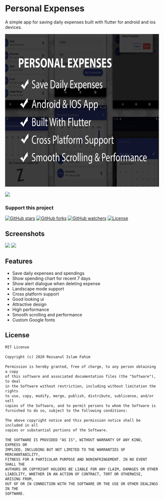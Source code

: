 # Personal Expenses

A simple app for saving daily expenses built with flutter for android and ios devices.

<img height="500px" src="screenshots/screenshot.png">

<a href="https://drive.google.com/file/d/1yFQ0ne-uZnVGWa4-omEwpYT20W8gTaFm/view?usp=sharing"><img src="https://boostapk.com/wp-content/uploads/2020/08/fall-guys-android.png" width=200></a>

### Support this project

[![GitHub stars](https://img.shields.io/github/stars/Rezuanul-Islam-Fahim/personal_expenses.svg?style=social&label=Star)](https://github.com/Rezuanul-Islam-Fahim/personal_expenses) [![GitHub forks](https://img.shields.io/github/forks/Rezuanul-Islam-Fahim/personal_expenses.svg?style=social&label=Fork)](https://github.com/Rezuanul-Islam-Fahim/personal_expenses/fork) [![GitHub watchers](https://img.shields.io/github/watchers/Rezuanul-Islam-Fahim/personal_expenses.svg?style=social&label=Watch)](https://github.com/Rezuanul-Islam-Fahim/personal_expenses) [![License](https://img.shields.io/github/license/Rezuanul-Islam-Fahim/personal_expenses)](https://github.com/Rezuanul-Islam-Fahim/personal_expenses/blob/master/LICENSE)

## Screenshots

<img height="500px" src="screenshots/gif1.gif"> <img height="500px" src="screenshots/gif2.gif">

## Features

- Save daily expenses and spendings
- Show spending chart for recent 7 days
- Show alert dialogue when deleting expense
- Landscape mode support
- Cross platform support
- Good looking ui
- Attractive design
- High performance
- Smooth scrolling and performance
- Custom Google fonts

## License

```
MIT License

Copyright (c) 2020 Rezuanul Islam Fahim

Permission is hereby granted, free of charge, to any person obtaining a copy
of this software and associated documentation files (the "Software"), to deal
in the Software without restriction, including without limitation the rights
to use, copy, modify, merge, publish, distribute, sublicense, and/or sell
copies of the Software, and to permit persons to whom the Software is
furnished to do so, subject to the following conditions:

The above copyright notice and this permission notice shall be included in all
copies or substantial portions of the Software.

THE SOFTWARE IS PROVIDED "AS IS", WITHOUT WARRANTY OF ANY KIND, EXPRESS OR
IMPLIED, INCLUDING BUT NOT LIMITED TO THE WARRANTIES OF MERCHANTABILITY,
FITNESS FOR A PARTICULAR PURPOSE AND NONINFRINGEMENT. IN NO EVENT SHALL THE
AUTHORS OR COPYRIGHT HOLDERS BE LIABLE FOR ANY CLAIM, DAMAGES OR OTHER
LIABILITY, WHETHER IN AN ACTION OF CONTRACT, TORT OR OTHERWISE, ARISING FROM,
OUT OF OR IN CONNECTION WITH THE SOFTWARE OR THE USE OR OTHER DEALINGS IN THE
SOFTWARE.
```
